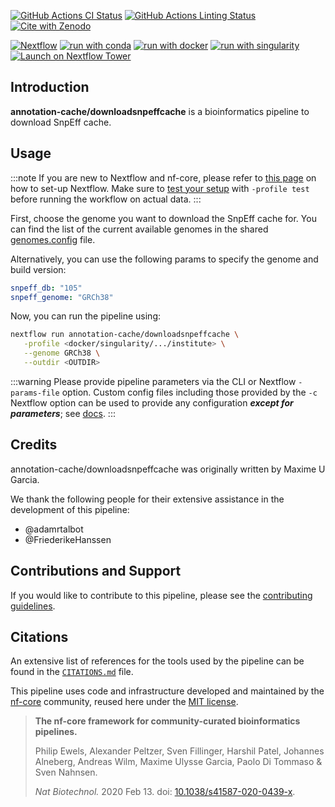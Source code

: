 [![GitHub Actions CI Status](https://github.com/annotation-cache/downloadsnpeffcache/workflows/nf-core%20CI/badge.svg)](https://github.com/annotation-cache/downloadsnpeffcache/actions?query=workflow%3A%22nf-core+CI%22)
[![GitHub Actions Linting Status](https://github.com/annotation-cache/downloadsnpeffcache/workflows/nf-core%20linting/badge.svg)](https://github.com/annotation-cache/downloadsnpeffcache/actions?query=workflow%3A%22nf-core+linting%22)[![Cite with Zenodo](http://img.shields.io/badge/DOI-10.5281/zenodo.XXXXXXX-1073c8?labelColor=000000)](https://doi.org/10.5281/zenodo.XXXXXXX)

[![Nextflow](https://img.shields.io/badge/nextflow%20DSL2-%E2%89%A523.04.0-23aa62.svg)](https://www.nextflow.io/)
[![run with conda](http://img.shields.io/badge/run%20with-conda-3EB049?labelColor=000000&logo=anaconda)](https://docs.conda.io/en/latest/)
[![run with docker](https://img.shields.io/badge/run%20with-docker-0db7ed?labelColor=000000&logo=docker)](https://www.docker.com/)
[![run with singularity](https://img.shields.io/badge/run%20with-singularity-1d355c.svg?labelColor=000000)](https://sylabs.io/docs/)
[![Launch on Nextflow Tower](https://img.shields.io/badge/Launch%20%F0%9F%9A%80-Nextflow%20Tower-%234256e7)](https://tower.nf/launch?pipeline=https://github.com/annotation-cache/downloadsnpeffcache)

## Introduction

**annotation-cache/downloadsnpeffcache** is a bioinformatics pipeline to download SnpEff cache.

## Usage

:::note
If you are new to Nextflow and nf-core, please refer to [this page](https://nf-co.re/docs/usage/installation) on how
to set-up Nextflow. Make sure to [test your setup](https://nf-co.re/docs/usage/introduction#how-to-run-a-pipeline)
with `-profile test` before running the workflow on actual data.
:::

First, choose the genome you want to download the SnpEff cache for. You can find the list of the current available genomes in the shared [genomes.config](https://github.com/annotation-cache/configs/blob/main/genomes.config) file.

Alternatively, you can use the following params to specify the genome and build version:

```yml
snpeff_db: "105"
snpeff_genome: "GRCh38"
```

Now, you can run the pipeline using:

```bash
nextflow run annotation-cache/downloadsnpeffcache \
   -profile <docker/singularity/.../institute> \
   --genome GRCh38 \
   --outdir <OUTDIR>
```

:::warning
Please provide pipeline parameters via the CLI or Nextflow `-params-file` option. Custom config files including those
provided by the `-c` Nextflow option can be used to provide any configuration _**except for parameters**_;
see [docs](https://nf-co.re/usage/configuration#custom-configuration-files).
:::

## Credits

annotation-cache/downloadsnpeffcache was originally written by Maxime U Garcia.

We thank the following people for their extensive assistance in the development of this pipeline:

- @adamrtalbot
- @FriederikeHanssen

## Contributions and Support

If you would like to contribute to this pipeline, please see the [contributing guidelines](.github/CONTRIBUTING.md).

## Citations

<!-- TODO nf-core: Add citation for pipeline after first release. Uncomment lines below and update Zenodo doi and badge at the top of this file. -->
<!-- If you use  annotation-cache/downloadsnpeffcache for your analysis, please cite it using the following doi: [10.5281/zenodo.XXXXXX](https://doi.org/10.5281/zenodo.XXXXXX) -->

An extensive list of references for the tools used by the pipeline can be found in the [`CITATIONS.md`](CITATIONS.md) file.

This pipeline uses code and infrastructure developed and maintained by the [nf-core](https://nf-co.re) community, reused here under the [MIT license](https://github.com/nf-core/tools/blob/master/LICENSE).

> **The nf-core framework for community-curated bioinformatics pipelines.**
>
> Philip Ewels, Alexander Peltzer, Sven Fillinger, Harshil Patel, Johannes Alneberg, Andreas Wilm, Maxime Ulysse Garcia, Paolo Di Tommaso & Sven Nahnsen.
>
> _Nat Biotechnol._ 2020 Feb 13. doi: [10.1038/s41587-020-0439-x](https://dx.doi.org/10.1038/s41587-020-0439-x).
